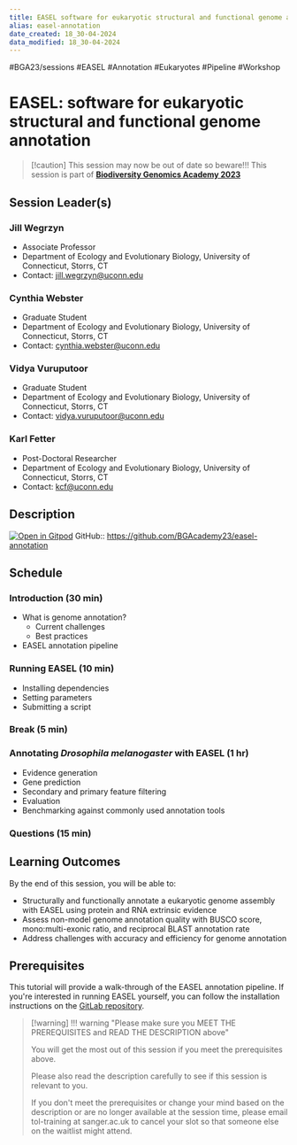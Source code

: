 ```yaml
---
title: EASEL software for eukaryotic structural and functional genome annotation
alias: easel-annotation
date_created: 18_30-04-2024
data_modified: 18_30-04-2024
---
```

#BGA23/sessions #EASEL #Annotation #Eukaryotes #Pipeline #Workshop

# EASEL: software for eukaryotic structural and functional genome annotation

> [!caution] This session may now be out of date so beware!!!
> This session is part of [**Biodiversity Genomics Academy 2023**](https://BGA23.org)

## Session Leader(s)

### Jill Wegrzyn 
- Associate Professor
- Department of Ecology and Evolutionary Biology, University of Connecticut, Storrs, CT
- Contact: jill.wegrzyn@uconn.edu

### Cynthia Webster
- Graduate Student
- Department of Ecology and Evolutionary Biology, University of Connecticut, Storrs, CT
- Contact: cynthia.webster@uconn.edu

### Vidya Vuruputoor
- Graduate Student
- Department of Ecology and Evolutionary Biology, University of Connecticut, Storrs, CT
- Contact: vidya.vuruputoor@uconn.edu

### Karl Fetter
- Post-Doctoral Researcher
- Department of Ecology and Evolutionary Biology, University of Connecticut, Storrs, CT
- Contact: kcf@uconn.edu

## Description
[![Open in Gitpod](https://gitpod.io/button/open-in-gitpod.svg)](https://gitpod.io/#https://github.com/BGAcademy23/easel-annotation)
GitHub:: https://github.com/BGAcademy23/easel-annotation

## Schedule
### Introduction (30 min)
- What is genome annotation?
    - Current challenges
    - Best practices
- EASEL annotation pipeline

### Running EASEL (10 min)
- Installing dependencies
- Setting parameters
- Submitting a script

### Break (5 min)

### Annotating _Drosophila melanogaster_ with EASEL (1 hr)
- Evidence generation
- Gene prediction
- Secondary and primary feature filtering
- Evaluation
- Benchmarking against commonly used annotation tools

### Questions (15 min)

## Learning Outcomes
By the end of this session, you will be able to:

- Structurally and functionally annotate a eukaryotic genome assembly with EASEL using protein and RNA extrinsic evidence
- Assess non-model genome annotation quality with BUSCO score, mono:multi-exonic ratio, and reciprocal BLAST annotation rate
- Address challenges with accuracy and efficiency for genome annotation

## Prerequisites

This tutorial will provide a walk-through of the EASEL annotation pipeline. If you're interested in running EASEL yourself, you can follow the installation instructions on the [GitLab repository](https://gitlab.com/PlantGenomicsLab/easel).

> [!warning] !!! warning "Please make sure you MEET THE PREREQUISITES and READ THE DESCRIPTION above"
> 
> You will get the most out of this session if you meet the prerequisites above.
> 
> Please also read the description carefully to see if this session is relevant to you.
> 
> If you don't meet the prerequisites or change your mind based on the description or are no longer available at the session time, please email tol-training at sanger.ac.uk to cancel your slot so that someone else on the waitlist might attend.
